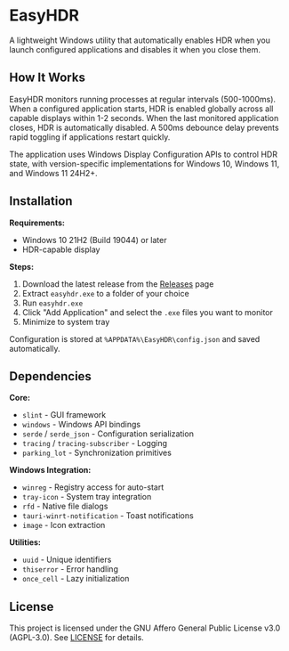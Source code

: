 # EasyHDR

A lightweight Windows utility that automatically enables HDR when you launch configured applications and disables it when you close them.

## How It Works

EasyHDR monitors running processes at regular intervals (500-1000ms). When a configured application starts, HDR is enabled globally across all capable displays within 1-2 seconds. When the last monitored application closes, HDR is automatically disabled. A 500ms debounce delay prevents rapid toggling if applications restart quickly.

The application uses Windows Display Configuration APIs to control HDR state, with version-specific implementations for Windows 10, Windows 11, and Windows 11 24H2+.

## Installation

**Requirements:**
- Windows 10 21H2 (Build 19044) or later
- HDR-capable display

**Steps:**
1. Download the latest release from the [Releases](https://github.com/engels74/EasyHDR/releases) page
2. Extract `easyhdr.exe` to a folder of your choice
3. Run `easyhdr.exe`
4. Click "Add Application" and select the `.exe` files you want to monitor
5. Minimize to system tray

Configuration is stored at `%APPDATA%\EasyHDR\config.json` and saved automatically.

## Dependencies

**Core:**
- `slint` - GUI framework
- `windows` - Windows API bindings
- `serde` / `serde_json` - Configuration serialization
- `tracing` / `tracing-subscriber` - Logging
- `parking_lot` - Synchronization primitives

**Windows Integration:**
- `winreg` - Registry access for auto-start
- `tray-icon` - System tray integration
- `rfd` - Native file dialogs
- `tauri-winrt-notification` - Toast notifications
- `image` - Icon extraction

**Utilities:**
- `uuid` - Unique identifiers
- `thiserror` - Error handling
- `once_cell` - Lazy initialization

## License

This project is licensed under the GNU Affero General Public License v3.0 (AGPL-3.0). See [LICENSE](LICENSE) for details.

